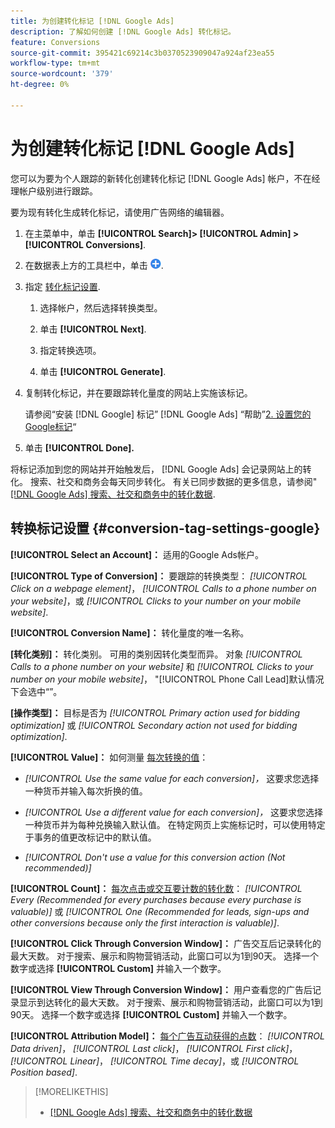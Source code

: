 ```yaml
---
title: 为创建转化标记 [!DNL Google Ads]
description: 了解如何创建 [!DNL Google Ads] 转化标记。
feature: Conversions
source-git-commit: 395421c69214c3b0370523909047a924af23ea55
workflow-type: tm+mt
source-wordcount: '379'
ht-degree: 0%

---
```


# 为创建转化标记 [!DNL Google Ads]

您可以为要为个人跟踪的新转化创建转化标记 [!DNL Google Ads] 帐户，不在经理帐户级别进行跟踪。

要为现有转化生成转化标记，请使用广告网络的编辑器。

1. 在主菜单中，单击 **[!UICONTROL Search]> [!UICONTROL Admin] >[!UICONTROL Conversions]**.

1. 在数据表上方的工具栏中，单击 ![创建](/help/search-social-commerce/assets/add.png "创建").

1. 指定 [转化标记设置](#conversion-tag-settings-google).

   1. 选择帐户，然后选择转换类型。

   1. 单击 **[!UICONTROL Next]**.

   1. 指定转换选项。

   1. 单击 **[!UICONTROL Generate]**.

1. 复制转化标记，并在要跟踪转化量度的网站上实施该标记。

   请参阅“安装 [!DNL Google] 标记” [!DNL Google Ads] “帮助”[2. 设置您的Google标记](https://support.google.com/google-ads/answer/12215519)“

1. 单击 **[!UICONTROL Done].**

将标记添加到您的网站并开始触发后， [!DNL Google Ads] 会记录网站上的转化。 搜索、社交和商务会每天同步转化。 有关已同步数据的更多信息，请参阅&quot;[[!DNL Google Ads] 搜索、社交和商务中的转化数据](/help/search-social-commerce/campaign-management/introduction/google-conversion-data.md).

## 转换标记设置 {#conversion-tag-settings-google}

**[!UICONTROL Select an Account]：** 适用的Google Ads帐户。

**[!UICONTROL Type of Conversion]：** 要跟踪的转换类型： *[!UICONTROL Click on a webpage element]*， *[!UICONTROL Calls to a phone number on your website]*，或 *[!UICONTROL Clicks to your number on your mobile website]*.

**[!UICONTROL Conversion Name]：** 转化量度的唯一名称。

**\[转化类别\]：** 转化类别。 可用的类别因转化类型而异。 对象 *[!UICONTROL Calls to a phone number on your website]* 和 *[!UICONTROL Clicks to your number on your mobile website]*， &quot;[!UICONTROL Phone Call Lead]默认情况下会选中“”。

**\[操作类型\]：** 目标是否为 *[!UICONTROL Primary action used for bidding optimization]* 或 *[!UICONTROL Secondary action not used for bidding optimization]*.

**[!UICONTROL Value]：** 如何测量 [每次转换的值](https://support.google.com/google-ads/answer/3419241)：

* *[!UICONTROL Use the same value for each conversion]，* 这要求您选择一种货币并输入每次折换的值。

* *[!UICONTROL Use a different value for each conversion]，* 这要求您选择一种货币并为每种兑换输入默认值。 在特定网页上实施标记时，可以使用特定于事务的值更改标记中的默认值。

* *[!UICONTROL Don't use a value for this conversion action (Not recommended)]*

**[!UICONTROL Count]：** [每次点击或交互要计数的转化数](https://support.google.com/google-ads/answer/3438531)： *[!UICONTROL Every (Recommended for every purchases because every purchase is valuable)]* 或 *[!UICONTROL One (Recommended for leads, sign-ups and other conversions because only the first interaction is valuable)]*.

**[!UICONTROL Click Through Conversion Window]：** 广告交互后记录转化的最大天数。 对于搜索、展示和购物营销活动，此窗口可以为1到90天。 选择一个数字或选择 **[!UICONTROL Custom]** 并输入一个数字。

**[!UICONTROL View Through Conversion Window]：** 用户查看您的广告后记录显示到达转化的最大天数。 对于搜索、展示和购物营销活动，此窗口可以为1到90天。 选择一个数字或选择 **[!UICONTROL Custom]** 并输入一个数字。

**[!UICONTROL Attribution Model]：** [每个广告互动获得的点数](https://support.google.com/google-ads/answer/6259715?sjid=8211249329930775138)： *[!UICONTROL Data driven]*， *[!UICONTROL Last click]*， *[!UICONTROL First click]*， *[!UICONTROL Linear]*， *[!UICONTROL Time decay]*，或 *[!UICONTROL Position based]*.

>[!MORELIKETHIS]
>
>* [[!DNL Google Ads] 搜索、社交和商务中的转化数据](/help/search-social-commerce/campaign-management/introduction/google-conversion-data.md)
